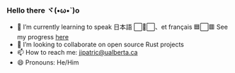 ### Hello there ヾ(•ω•`)o

- 🧠 I’m currently learning to speak 日本語 ⬜🔴⬜、et français 🟦⬜🟥 See my progress [here](https://docs.google.com/spreadsheets/d/1GlWSX4VEpf5mcaBmW5ubiIgHkMdyScf3gvpob6lcyMQ/edit?usp=sharing)
- 👬 I’m looking to collaborate on open source Rust projects
- 📫 How to reach me: jjpatric@ualberta.ca
- 😄 Pronouns: He/Him
